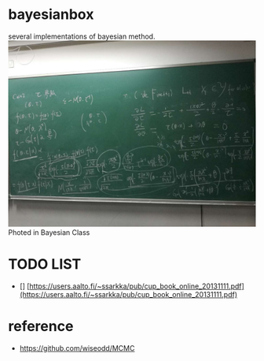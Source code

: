 # bayesianbox

several implementations of bayesian method.
![bayesian.jpeg](bayesian.jpeg)
Photed in Bayesian Class


# TODO LIST

- [] [https://users.aalto.fi/~ssarkka/pub/cup_book_online_20131111.pdf](https://users.aalto.fi/~ssarkka/pub/cup_book_online_20131111.pdf)

# reference

*  https://github.com/wiseodd/MCMC
